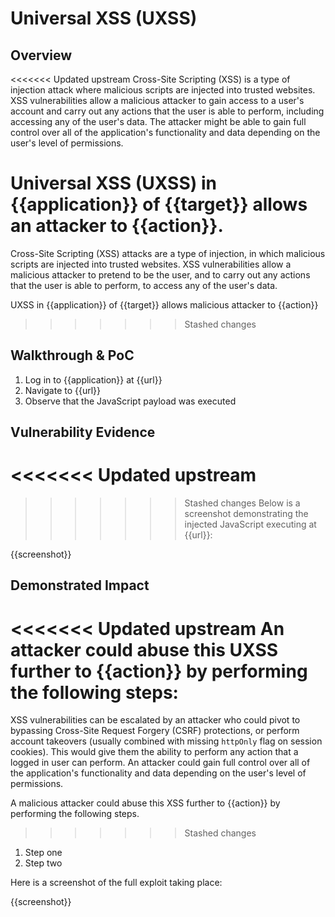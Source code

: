 # Universal XSS (UXSS)

## Overview

<<<<<<< Updated upstream
Cross-Site Scripting (XSS) is a type of injection attack where malicious scripts are injected into trusted websites. XSS vulnerabilities allow a malicious attacker to gain access to a user's account and carry out any actions that the user is able to perform, including accessing any of the user's data. The attacker might be able to gain full control over all of the application's functionality and data depending on the user's level of permissions.

Universal XSS (UXSS) in {{application}} of {{target}} allows an attacker to {{action}}.
=======
Cross-Site Scripting (XSS) attacks are a type of injection, in which malicious scripts are injected into trusted websites. XSS vulnerabilities allow a malicious attacker to pretend to be the user, and to carry out any actions that the user is able to perform, to access any of the user's data. 

UXSS in {{application}} of {{target}} allows malicious attacker to {{action}}
>>>>>>> Stashed changes

## Walkthrough & PoC

1. Log in to {{application}} at {{url}}
1. Navigate to {{url}}
1. Observe that the JavaScript payload was executed

## Vulnerability Evidence

<<<<<<< Updated upstream
=======

>>>>>>> Stashed changes
Below is a screenshot demonstrating the injected JavaScript executing at {{url}}:

{{screenshot}}

## Demonstrated Impact

<<<<<<< Updated upstream
An attacker could abuse this UXSS further to {{action}} by performing the following steps:
=======
XSS vulnerabilities can be escalated by an attacker who could pivot to bypassing Cross-Site Request Forgery (CSRF) protections, or perform account takeovers (usually combined with missing `httpOnly` flag on session cookies). This would give them the ability to perform any action that a logged in user can perform. An attacker could gain full control over all of the application's functionality and data depending on the user's level of permissions. 

A malicious attacker could abuse this XSS further to {{action}} by performing the following steps.
>>>>>>> Stashed changes

1. Step one
1. Step two

Here is a screenshot of the full exploit taking place:

{{screenshot}}
